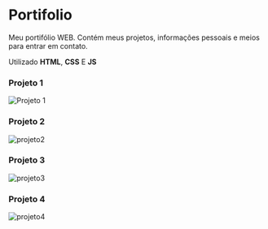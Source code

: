 # Portifolio
Meu portifólio WEB.
Contém meus projetos, informações pessoais e meios para entrar em contato.

Utilizado **HTML**, **CSS** E **JS**

### Projeto 1
![Projeto 1](https://github.com/gabjoao/Portifolio/assets/99145148/78bacc22-75ae-4593-9c25-6b93af5711b8)

### Projeto 2
![projeto2](https://github.com/gabjoao/Portifolio/assets/99145148/50497369-e2fe-4f52-b46b-98f7ad2bebb6)

### Projeto 3
![projeto3](https://github.com/gabjoao/Portifolio/assets/99145148/186dfd3b-4e83-4257-8ea2-dd8812c4d17c)

### Projeto 4
![projeto4](https://github.com/gabjoao/Portifolio/assets/99145148/4f905342-b47e-4bdc-9779-6904a59154ee)
